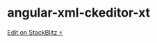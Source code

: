 # angular-xml-ckeditor-xt

[Edit on StackBlitz ⚡️](https://stackblitz.com/edit/angular-xml-ckeditor-xt)